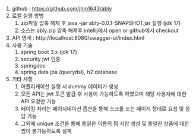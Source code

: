 1. github : https://github.com/jhm1643/ably
2. 로컬 실행 방법
   1. zip파일 압축 해제 후 java -jar ably-0.0.1-SNAPSHOT.jar 실행 (jdk 17)
   2. 소스는 ably.zip 압축 해제후 intellij에서 open or github에서 checkout
3. API 명세 : http://localhost:8080/swagger-ui/index.html
4. 사용 기술
   1. spring boot 3.x (jdk 17)
   2. security jwt 인증
   3. springdoc
   4. spring data jpa (querydsl), h2 database
5. 기타 사항
   1. 어플리케이션 실행 시 dummy 데이터가 생성
   2. 모든 API는 jwt 토큰 발급 후 사용이 가능하도록 하였으며 해당 사용자에 대한 API 요청만 가능
   3. 페이징 처리는 페이지네이션 옵션을 통해 스크롤 또는 페이지 형태로 요청 및 응답 가능
   4. 그외에 unique 조건을 통해 동일한 이름의 찜 서랍 생성 및 동일한 상품에 대한 찜이 불가능하도록 설계
